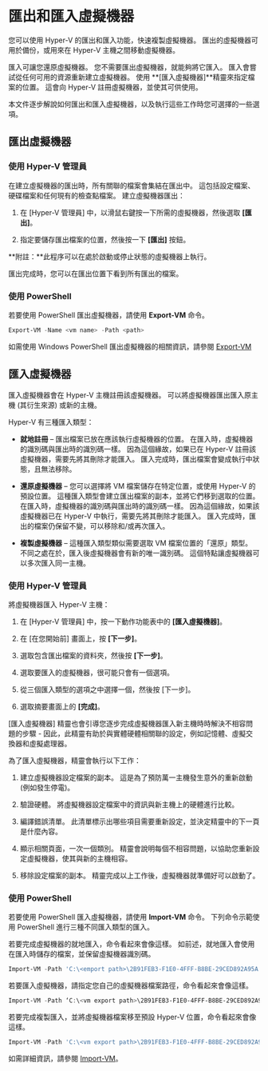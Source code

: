 # 匯出和匯入虛擬機器

您可以使用 Hyper-V 的匯出和匯入功能，快速複製虛擬機器。 匯出的虛擬機器可用於備份，或用來在 Hyper-V 主機之間移動虛擬機器。

匯入可讓您還原虛擬機器。 您不需要匯出虛擬機器，就能夠將它匯入。 匯入會嘗試從任何可用的資源重新建立虛擬機器。 使用 **[匯入虛擬機器]**精靈來指定檔案的位置。 這會向 Hyper-V 註冊虛擬機器，並使其可供使用。

本文件逐步解說如何匯出和匯入虛擬機器，以及執行這些工作時您可選擇的一些選項。

## 匯出虛擬機器

### 使用 Hyper-V 管理員

在建立虛擬機器的匯出時，所有關聯的檔案會集結在匯出中。 這包括設定檔案、硬碟檔案和任何現有的檢查點檔案。 建立虛擬機器匯出：

1. 在 [Hyper-V 管理員] 中，以滑鼠右鍵按一下所需的虛擬機器，然後選取 **[匯出]**。

2. 指定要儲存匯出檔案的位置，然後按一下 **[匯出]** 按鈕。

**附註：**此程序可以在處於啟動或停止狀態的虛擬機器上執行。

匯出完成時，您可以在匯出位置下看到所有匯出的檔案。

### 使用 PowerShell

若要使用 PowerShell 匯出虛擬機器，請使用 **Export-VM** 命令。

```powershell
Export-VM -Name <vm name> -Path <path>
```

如需使用 Windows PowerShell 匯出虛擬機器的相關資訊，請參閱 [Export-VM](https://technet.microsoft.com/library/hh848491.aspx)

## 匯入虛擬機器

匯入虛擬機器會在 Hyper-V 主機註冊該虛擬機器。 可以將虛擬機器匯出匯入原主機 (其衍生來源) 或新的主機。

Hyper-V 有三種匯入類型：

- **就地註冊** – 匯出檔案已放在應該執行虛擬機器的位置。 在匯入時，虛擬機器的識別碼與匯出時的識別碼一樣。 因為這個緣故，如果已在 Hyper-V 註冊該虛擬機器，需要先將其刪除才能匯入。 匯入完成時，匯出檔案會變成執行中狀態，且無法移除。

- **還原虛擬機器** – 您可以選擇將 VM 檔案儲存在特定位置，或使用 Hyper-V 的預設位置。 這種匯入類型會建立匯出檔案的副本，並將它們移到選取的位置。 在匯入時，虛擬機器的識別碼與匯出時的識別碼一樣。 因為這個緣故，如果該虛擬機器已在 Hyper-V 中執行，需要先將其刪除才能匯入。 匯入完成時，匯出的檔案仍保留不變，可以移除和/或再次匯入。

- **複製虛擬機器** – 這種匯入類型類似需要選取 VM 檔案位置的「還原」類型。 不同之處在於，匯入後虛擬機器會有新的唯一識別碼。 這個特點讓虛擬機器可以多次匯入同一主機。


### 使用 Hyper-V 管理員

將虛擬機器匯入 Hyper-V 主機：

1. 在 [Hyper-V 管理員] 中，按一下動作功能表中的 **[匯入虛擬機器]**。

2. 在 [在您開始前] 畫面上，按 **[下一步]**。

3. 選取包含匯出檔案的資料夾，然後按 **[下一步]**。

4. 選取要匯入的虛擬機器，很可能只會有一個選項。

5. 從三個匯入類型的選項之中選擇一個，然後按 [下一步]。

6. 選取摘要畫面上的 **[完成]**。

[匯入虛擬機器] 精靈也會引導您逐步完成虛擬機器匯入新主機時時解決不相容問題的步驟 - 因此，此精靈有助於與實體硬體相關聯的設定，例如記憶體、虛擬交換器和虛擬處理器。

為了匯入虛擬機器，精靈會執行以下工作：
1. 建立虛擬機器設定檔案的副本。 這是為了預防萬一主機發生意外的重新啟動 (例如發生停電)。

2. 驗證硬體。 將虛擬機器設定檔案中的資訊與新主機上的硬體進行比較。

3. 編譯錯誤清單。 此清單標示出哪些項目需要重新設定，並決定精靈中的下一頁是什麼內容。

4. 顯示相關頁面，一次一個類別。 精靈會說明每個不相容問題，以協助您重新設定虛擬機器，使其與新的主機相容。

5. 移除設定檔案的副本。 精靈完成以上工作後，虛擬機器就準備好可以啟動了。


### 使用 PowerShell

若要使用 PowerShell 匯入虛擬機器，請使用 **Import-VM** 命令。 下列命令示範使用 PowerShell 進行三種不同匯入類型的匯入。

若要完成虛擬機器的就地匯入，命令看起來會像這樣。 如前述，就地匯入會使用在匯入時儲存的檔案，並保留虛擬機器識別碼。

```powershell
Import-VM -Path 'C:\<emport path>\2B91FEB3-F1E0-4FFF-B8BE-29CED892A95A.vmcx' 
```

若要匯入虛擬機器，請指定您自己的虛擬機器檔案路徑，命令看起來會像這樣。

```powershell
Import-VM -Path ‘C:\<vm export path>\2B91FEB3-F1E0-4FFF-B8BE-29CED892A95A.vmcx' -Copy -VhdDestinationPath 'D:\Virtual Machines\WIN10DOC' -VirtualMachinePath 'D:\Virtual Machines\WIN10DOC'
```

若要完成複製匯入，並將虛擬機器檔案移至預設 Hyper-V 位置，命令看起來會像這樣。

``` PowerShell
Import-VM -Path 'C:\<vm export path>\2B91FEB3-F1E0-4FFF-B8BE-29CED892A95A.vmcx' –Copy -GenerateNewId
```

如需詳細資訊，請參閱 [Import-VM](https://technet.microsoft.com/library/hh848495.aspx)。



